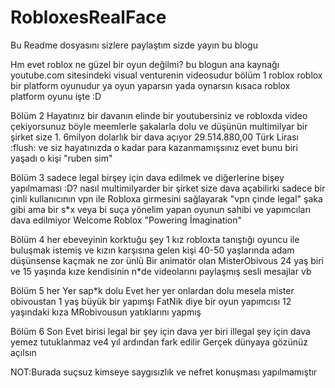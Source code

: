 # RobloxesRealFace

Bu Readme dosyasını sizlere paylaştım sizde yayın bu blogu

Hm evet roblox ne güzel bir oyun değilmi? bu blogun ana kaynağı youtube.com sitesindeki visual venturenin videosudur
bölüm 1 roblox
roblox bir platform oyunudur ya oyun yaparsın yada oynarsın kısaca roblox platform oyunu işte :D


Bölüm 2 Hayatınız bir davanın elinde
bir youtubersiniz ve robloxda video çekiyorsunuz böyle meemlerle şakalarla dolu ve düşünün multimilyar bir şirket size 1. 6milyon dolarlık bir dava açıyor 29.514.880,00 Türk Lirası :flush:
ve siz hayatınızda o kadar para kazanmamışsınız evet bunu biri yaşadı o kişi "ruben sim"

Bölüm 3 sadece legal birşey için dava edilmek ve diğerlerine bişey yapılmaması :D?
nasıl multimilyarder bir şirket size dava açabilirki sadece bir çinli kullanıcının vpn ile Robloxa girmesini sağlayarak "vpn çinde legal"
şaka gibi ama bir s*x veya bi suça yönelim yapan oyunun sahibi ve yapımcıları dava edilmiyor Welcome Roblox "Powering İmagination"
 
Bölüm 4 her ebeveyinin korktuğu şey
1 kız robloxta tanıştığı oyuncu ile buluşmak istemiş ve kızın karşısına gelen kişi 40-50 yaşlarında adam düşünsense kaçmak ne zor
ünlü Bir animatör olan MisterObivous 24 yaş biri ve 15 yaşında kıze kendisinin n*de videolarını paylaşmış sesli mesajlar vb

Bölüm 5 her Yer sap*k dolu
Evet her yer onlardan dolu mesela mister obivoustan 1 yaş büyük bir yapımşı FatNik diye bir oyun yapımcısı 12 yaşındaki kıza MRobivousun yatıklarını yapmış

Bölüm 6 Son
Evet birisi legal bir şey için dava yer biri illegal şey için dava yemez tutuklanmaz ve4 yıl ardından fark edilir
Gerçek dünyaya gözünüz açılsın





NOT:Burada suçsuz kimseye saygısızlık ve nefret konuşması yapılmamıştır
